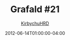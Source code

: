 ---
title: "Grafald #21"
type: "image"
date: 2012-06-14T01:00:00-04:00
draft: false
categories:
- blog
- projects
- grafald
image_path: "../img/2012/21.png"
alt_text: ""
is_subpage: true
author: "[KirbychuHRD](https://cohost.org/KirbychuHRD)"
---